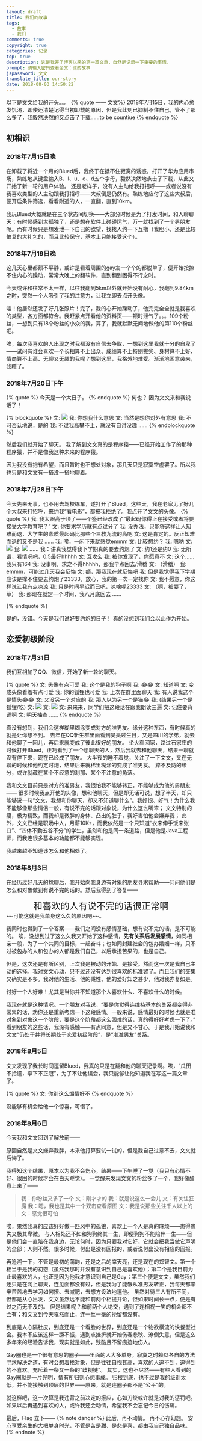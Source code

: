 ```yaml
---
layout: draft
title: 我们的故事
tags:
  - 故事
  - 我们
comments: true
copyright: true
categories: 记录
top: true
description: 这是我开了博客以来的第一篇文章，自然是记录一下重要的事情。
prompt: 请输入密码查看全文：谁的故事
jspassword: 文文
translate_title: our-story
date: 2018-08-03 14:50:22
---
```

以下是文文给我的开头。。。
{% quote —— 文文%}
2018年7月15日，我的内心愈发饥渴，即使还清楚记得当初卸载的原因，但是我此刻已抑制不住自己，管不了那么多了，我毅然决然的又点击了下载……to be countiue
{% endquote %}

## 初相识

### 2018年7月15日晚

在卸载了将近一个月的Blued后，我终于在抵不住寂寞的诱惑，打开了华为应用市场，熟练地从键盘输入B、l、u、e、d五个字母，毅然决然地点击了下载，从此又开始了新一轮的用户体验。
还是老样子，没有人主动给我打招呼——或者说没有我喜欢类型的人主动跟我打招呼——大叔倒是仍然有。熟练地应付了这些大叔后，便开启条件筛选，看看附近的人，一直翻，直到10km。

我玩Blued大概就是在三个状态间切换——大部分时候是为了打发时间，和人聊聊天；有时候感到太孤独了，还是想在软件上碰碰运气，万一就找到了一个男朋友呢。而有时候只是想发泄一下自己的欲望，找找人约一下互撸（我胆小，还是比较怕艾的大礼包的，而且比较保守，基本上只能接受这个）。

### 2018年7月19日晚

这几天心里都颇不平静，或许是看着周围的gay友一个个的都脱单了，便开始按捺不住内心的躁动，常常大晚上的翻软件，直到翻到困得不行之时。

今天或许和往常不太一样，以往我翻到5km以外就开始没有耐心，我翻到9.84km之时，突然一个人吸引了我的注意力，让我立即去点开头像。

哇！他居然还发了好几张照片！完了，我的心开始躁动了，他完完全全就是我喜欢的类型，各方面都符合。我赶紧点开看他的资料页——顿时泄气了。。。109个粉丝，一想到只有18个粉丝的小众的我，算了，我就默默无闻地做他的第110个粉丝吧。

唉，每次我喜欢的人出现之时我都没有自信去争取，一想到这里我就十分的自卑了——试问有谁会喜欢一个长相算不上出众、成绩算不上特别拔尖、身材算不上好、情商算不上高、无聊又无趣的我呢？想到这里，我格外地难受。渐渐地困意袭来，我睡了。

### 2018年7月20日下午

{% quote %}
今天是一个大日子。
{% endquote %}
何也？
因为文文来和我说话了！

{% blockquote %}
文: ![](Hello,Wen_01.jpg)
我: 你想我什么意思
文: 当然是想你对外有意思
我: 不可否认地说，是的
我: 不过我高攀不上，就没有自讨没趣
……
{% endblockquote %}

然后我们就开始了聊天。
我了解到文文真的是程序猿——已经开始工作了的那种程序猿，并不是像我这种未来的程序猿。

因为我没有抱有希望，而且暂时也不想处对象，那几天只是寂寞空虚罢了。所以我也只是和文文有一搭没一搭地聊着。

### 2018年7月28日下午

今天先来无事，也不用去驾校练车，遂打开了Blued。这些天，我在老家见了好几个大叔来打招呼，来约我“看电影”，都被我拒绝了。我点开了文文的头像。
{% quote %}
我: 我太眼高于顶了——个签已经改成了“最起码你得正在接受或者将要接受大学教育吧？”
文: 你要求学历就有点过分了
我: 没办法，只能够这样让人知难而退，大学生的素质最起码比那些个三教九流的高吧
文: 这是肯定的。反正知难而退的又不是我
……
我: 唉，一闲下来就感觉emmm
文: 比较想约？
我: 嗯呐
文: ![](Hello,Wen_02.jpg)
我: ![](Hello,Wen_03.jpg)
……
我：讲真我觉得我下学期真的要去约炮了
文: 约1还是约0
我: 无所谓，看情况吧，0.5最好hhhhh
文: 互攻么
我: 被你发现了，你愿意不
文: 这个……我只有164
我: 没事啊，求之不得hhhhh，那我早点回去/滑稽
文: （滑稽）
我: emmm，可能过几天我会反悔
文: 额，那我现在就反悔吧
我: 但是我觉得我下学期应该是撑不住要去约炮了23333，放心，我的第一次一定找你
文: 我不愿意，你这样说让我有点凉凉
我: 只是时间早迟而已吧，凉啥呢23333
文: （啊，被耍了，草）
我: 那现在就定一个时间，我八月底回去
……

{% endquote %}

是的，没错。今天是我们说好要约炮的日子！
真的没想到我们会以此作为开始。

## 恋爱初级阶段

### 2018年7月31日

我们互相加了QQ、微信，开始了新一轮的聊天。

{% quote  %}
文: 头像有点可爱
我: 这个是我的狗子啊
我: 😂😂
文: 知道啊
文: 变成头像看着有点可爱
我: 你的狐狸也可爱
我: 上次在群里面聊天
我: 有人说我这个是情头😂😂
文: 又没另一个对应的
我: 那人以为另一个是猫😂
我: (结果另一个是狐狸/吃)
文: ![](Hello,Wen_04.jpg)
文: ![](Hello,Wen_05.jpg)
文: 来来来，同学们把这段话在跟我朗读三遍
文: 记住要背诵啊
文: 明天抽查
……
{% endquote %}

真没有想到，我们会这样糊里糊涂变成对方的准男友。缘分这种东西，有时候真的就是让你想不到。
去年在QQ新生群里面看到昊昊过生日，又是四川的学弟，就去和他聊了一回儿，再后来就变成了彼此很好的朋友。
坐火车回家，路过石家庄的时候打开Blued，正巧看到了一个想聊天的人，然后我就去和他聊天，结果一聊就没有停下来，现在已经成了朋友。
大半夜的睡不着觉，关注了一下文文，又在无聊的时候和他约定时炮，结果后来就稀里糊涂的变成了准男友。
猝不及防的缘分，或许就藏在某个不经意的刹那、某个不注意的角落。

我和文文目前只是对方的准男友，我很怕我不能够转正，不能够成为他的男朋友——
很多时候我点开他的头像，想和他聊天，但是却无话可说，想了半天，却只能够说一句“文文，我想和你聊天，却又不知道聊什么”。我好恨、好气！为什么我不能够像那些情侣一般，有说不完的话跟对象说，为什么这么嘴笨；
文文特别的瘦，极为精致，而我却是微胖的身体、凸出的肚子，我好害怕他会嫌弃我；
此外，文文已经是职场中人，月薪10K+，而我依然是一个只知道“衣来伸手饭来张口”、“四体不勤五谷不分”的学生，虽然和他是同一条道路，但是他是Java工程师，而我连很多基本的功能都不能够实现。

我越来越不知道该怎么和他相处了。

### 2018年8月3日

在经历过好几天的尬聊后，我开始向我身边有对象的朋友寻求帮助——问问他们是怎么和对象做到有说不完的话的。然后我得到了答复——
<center><font size=5pt>和喜欢的人有说不完的话很正常啊</font></center>
~~可能这就是我单身这么久的原因吧~~。

我同时也得到了一个答案——我们之间没有感情基础，想有说不完的话，是不可能的。
唉，没想到过了这么久我又开始了这种感情，**先有关系后发展感情**，如同相亲一般，为了一个共同的目标，一起奋斗；也如同封建社会的包办婚姻一样，只不过被包办的人和包办的人都是我们自己，以后承担苦果的，也是自己。

但是，这次还是有所区别，上次我是被动的开始、是接受。然而这一次是我自己主动的选择。我对文文心动，只不过还没有达到很喜欢的标准罢了。而且我们的交集又确实是不多。我对他的生活、他的秉性、他的爱好知之甚少，他对我亦复如是。

讨好一个人好难！尤其是当你并不知道那个人喜欢什么、不喜欢什么的时候。

我现在就是这种情况。一个朋友对我说，“要是你觉得连维持基本的关系都变得非常累的话，劝你还是重新考虑一下这段感情。一般来说，感情最好的时候也就是准对象到对象这一个阶段，要是这个阶段都这么困难的话，真的得好好考虑一下了。”
看到朋友的这些话，我深有感触——有点同意，但是又不甘心。于是我开始说我和文文“仍处于并将长期处于恋爱初级阶段”，是“准准男友”关系。

### 2018年8月5日

文文发现了我长时间逗留Blued，我真的只是在翻和他的聊天记录啊。唉，“瓜田不拾遗，李下不正冠”，为了不让他误会，我只能够让他知道我在写这一篇文章了。

{% quote %}
文: 你别这么煽情好不
{% endquote %}

没能够有机会给他一个惊喜，可惜了。

### 2018年8月6日

今天我和文文回到了解放前——

原因自然是文文嫌弃我胖，本来他打算要试一试的，但是我自己过意不去，文文就后悔了。

我得知这个结果，原本以为我不会伤心，结果——下午睡了一觉（我只有心情不好、很困的时候才会在白天睡觉）。
一觉醒来发现文文的粉丝多了一个，我好像醋意上来了——

>  我：你粉丝又多了一个
>  文：刚才才的
>  我：就是说这么一会儿
>  文：有关注狂魔
>  我：嗯，我也是其中一个双击查看原图
>  文：我是说那些关注千人以上的
>  文：感觉很可怕

唉，果然我真的应该好好做一匹风中的孤狼，喜欢上一个人是真的麻烦——患得患失又极其卑微。
与人相处还不如和狗狗终其一生，即便狗狗不能陪伴一生——但是他们会一直陪在我身边，无论何时，因为只要我对它好，它就会把我当做它声明的全部；人则不然。很多时候，付出是没有回报的，或者说付出没有相应的回报。

再追溯一下，不管是最初的蒲韵，还是之后的席天亮，还是现在的郑智文。第一个相当于是我的初恋（虽然我那时并没有意识到自己是喜欢他）；第二个是我目前为止最喜欢的人，也正是因为他我才意识到自己是Gay；第三个便是文文，虽然我们还只是在网上聊天，连见面都没有过，但是我为了能够从准男友转正，我每天都辛辛苦苦地去学习如何撩、去减肥，去想方设法地逗他。
虽然对待三人有所不同，但都是从心出发，文文虽然远不能和前两个相提并论，但如果时间长一点，便是有过之而无不及的。
但是结果呢？和前两个人绝交，遇到了连相视一笑的机会都不会有；和文文到今天戛然而止，连一丝一毫的挽留都没有。

到底是人心隔肚皮，到底还是一个看脸的世界，到底还是一个物欲横流的快餐型社会。我本不应该这样一蹶不振，遇到点挫折就开始伤春悲秋、潦倒失意，但是这么多年来的经验告诉我，现实就是如此，残酷且不留痕迹地伤人。

Gay圈也是一个很有意思的圈子——里面的人大多单身，寂寞之时赖以各自的方法寻求解决之道，有时会想着找对象，但是往往自视甚高，喜欢的人追不到，追得到的不喜欢。充斥着一条又一条的“歧视链”。
其实，这也不尽然——有些人看到的Gay圈就是一片光明，情有所归则心想事成。
归根到底，也不过是我的级别太低，并不能接触到顶层的世界——原来，就是连圈子都不是“公平”的。

就这样吧，这一次算是我违背之前决定的报应，心如刀绞或许就是对我的惩罚吧。如果以后再遇到喜欢的人，或许我还会动情，希望我不会忘记今日的伤痛。

最后，Flag 立下——
{% note danger %}
此后，再不动情。
再不心存幻想。
安心享受余生的大把单身时光，不管是苦是甜、是悲是喜，都由我自己独自品味。
{% endnote %}